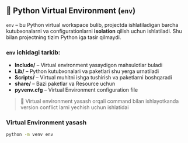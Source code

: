 ## 🐍 Python Virtual Environment (`env`)

`env` – bu Python virtual workspace bulib, projectda ishlatiladigan barcha kutubxonalarni va configurationlarni **isolation** qilish uchun ishlatiladi. Shu bilan projectning tizim Python iga tasir qilmaydi.

### `env` ichidagi tarkib:

- **Include/** – Virtual environment yasaydigon mahsulotlar buladi
- **Lib/** – Python kutubxonalari va paketlari shu yerga urnatiladi  
- **Scripts/** – Virtual muhitni ishga tushirish va paketlarni boshqaradi
- **share/** – Bazi paketlar va Resource uchun  
- **pyvenv.cfg** – Virtual Environment configuration file  

> 🔹 Virtual environment yasash orqali command bilan ishlayotkanda version conflict larni yechish uchun ishlatidai

### Virtual Environment yasash

```bash
python -m venv env